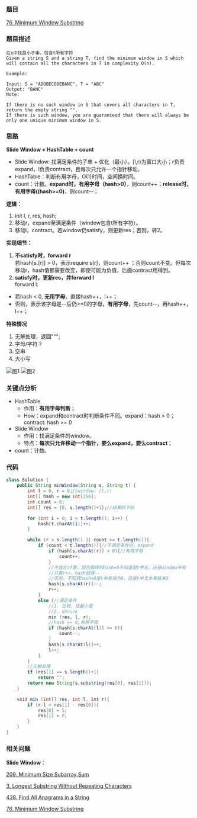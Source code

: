 ### 题目
[76. Minimum Window Substring](https://leetcode.com/problems/minimum-window-substring/)

### 题目描述
```
在s中找最小子串，包含t所有字符
Given a string S and a string T, find the minimum window in S which will contain all the characters in T in complexity O(n).

Example:

Input: S = "ADOBECODEBANC", T = "ABC"
Output: "BANC"
Note:

If there is no such window in S that covers all characters in T, return the empty string "".
If there is such window, you are guaranteed that there will always be only one unique minimum window in S.
```

### 思路
**Slide Window + HashTable + count**

* Slide Window: 找满足条件的子串 + 优化（最小）。[l,r)为窗口大小；r负责expand，l负责contract，且每次只允许一个指针移动。
* HashTable：判断有用字母，O(1)时间，空间换时间。
* count：计数。**expand时，有用字母（hash>0）**，则count++；**release时，有用字母((hash>=0)**，则count--；

**逻辑：**
  
1. init l, r, res, hash;
2. 移动r，expand至满足条件（window包含t所有字符）。
3. 移动l，contract。若window仍satisfy，则更新res；否则，转2。

**实现细节：**

1. **不satisfy时，forward r**  
若hash[s.[r]] > 0，表示require s[r]，则count++ ；否则count不变。但每次移动r，hash值都需要改变，即使可能为负值，后面contract用得到。  
2.  **satisfy时，更新res，并forward l**  
forward l:  

* 若hash < 0, **无用字母**，直接hash++，l++；
* 否则，表示该字母是--后仍>=0的字母，**有用字母**，先count--，再hash++，l++；

**特殊情况**
1. 无解处理，返回""";
2. 字母/字符？
3. 空串
4. 大小写

![图1](../76-1.png)
![图2](../76-2.png)

### 关键点分析
* HashTable
	* 作用：**有用字母判断**；
	* How：expand和contract时判断条件不同。expand：hash > 0；contract: hash >= 0
* Slide Window
	* 作用：找满足条件的window。
	* 特点：**每次只允许移动一个指针，要么expand，要么contract**；
* count：计数。

### 代码
```java
class Solution {
    public String minWindow(String s, String t) {
        int l = 0, r = 0;//window: [l,r)
        int[] hash = new int[256];
        int count = 0;
        int[] res = {0, s.length()+1};//结果的下标

        for (int i = 0; i < t.length(); i++) {
            hash[t.charAt(i)]++;
        }

        while (r < s.length() || count >= t.length()){
            if (count < t.length()){//不满足条件时，expand
                if (hash[s.charAt(r)] > 0){//有用字母
                    count++;
                }
                //不放在if里，因为那样的hash=0不知道是t中无，还是window中有
                //只要r++，hash就得--
                //否则，不知其hash=0是t中有减为0，还是t中无本来就未0
                hash[s.charAt(r)]--;
                r++;
            }
            else {//满足条件
                //1. 比较，找最小值
                //2. shrunk
                min (res, l, r);
                //hash >= 0,有用字母
                if (hash[s.charAt(l)] >= 0){
                    count--;
                }
                hash[s.charAt(l)]++;
                l++;
            }
        }
        //无解处理
        if (res[1] == s.length()+1)
            return "";
        return new String(s.substring(res[0], res[1]));
    }

    void min (int[] res, int l, int r){
        if (r-l < res[1] - res[0]){
            res[0] = l;
            res[1] = r;
        }
    }
}
```

### 相关问题
**Slide Window**：

[209. Minimum Size Subarray Sum](https://github.com/zhangbotong/LeetCode/blob/master/problems/1.%20Array/209.%20Minimum%20Size%20Subarray%20Sum.md)

[3. Longest Substring Without Repeating Characters](https://github.com/zhangbotong/LeetCode/blob/master/problems/1.%20Array/3.%20Longest%20Substring%20Without%20Repeating%20Characters(%E6%9C%80%E9%95%BF%E5%AD%90%E4%B8%B2%E6%97%A0%E9%87%8D%E5%A4%8D%E5%AD%97%E7%AC%A6).md)

[438. Find All Anagrams in a String](https://github.com/zhangbotong/LeetCode/blob/master/problems/1.%20Array/438.%20Find%20All%20Anagrams%20in%20a%20String.md)

[76. Minimum Window Substring](https://github.com/zhangbotong/LeetCode/blob/master/problems/1.%20Array/76.%20Minimum%20Window%20Substring.md)